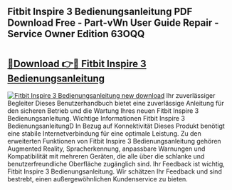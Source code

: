 ## Fitbit Inspire 3 Bedienungsanleitung PDF Download Free - Part-vWn User Guide Repair - Service Owner Edition 63OQQ

# <h2><a href="http://df13mdn.blite.top/?on=Fitbit+Inspire+3+Bedienungsanleitung">🔗Download 👉🔴 Fitbit Inspire 3 Bedienungsanleitung</a></h2>

[![Fitbit Inspire 3 Bedienungsanleitung new download](https://i.imgur.com/lujVjoI.png)](http://df13mdn.blite.top/?on=Fitbit+Inspire+3+Bedienungsanleitung)
Ihr zuverlässiger Begleiter Dieses Benutzerhandbuch bietet eine zuverlässige Anleitung für den sicheren Betrieb und die Wartung Ihres neuen Fitbit Inspire 3 Bedienungsanleitung. Wichtige Informationen Fitbit Inspire 3 BedienungsanleitungD In Bezug auf Konnektivität Dieses Produkt benötigt eine stabile Internetverbindung für eine optimale Leistung. Zu den erweiterten Funktionen von Fitbit Inspire 3 Bedienungsanleitung gehören Augmented Reality, Spracherkennung, anpassbare Warnungen und Kompatibilität mit mehreren Geräten, die alle über die schlanke und benutzerfreundliche Oberfläche zugänglich sind. Ihr Feedback ist wichtig, Fitbit Inspire 3 Bedienungsanleitung. Wir schätzen Ihr Feedback und sind bestrebt, einen außergewöhnlichen Kundenservice zu bieten.
